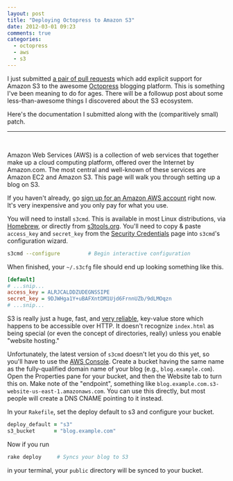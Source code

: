 ```yaml
---
layout: post
title: "Deploying Octopress to Amazon S3"
date: 2012-03-01 09:23
comments: true
categories:
  - octopress
  - aws
  - s3
---
```


I just submitted [a pair of pull requests](https://github.com/imathis/octopress/pulls/jelder) which add explicit support for Amazon S3 to the awesome [Octopress](http://octopress.org/) blogging platform. This is something I've been meaning to do for ages. There will be a followup post about some less-than-awesome things I discovered about the S3 ecosystem. 

Here's the documentation I submitted along with the (comparitively small) patch.

<hr/><br/>

Amazon Web Services (AWS) is a collection of web services that together make up a cloud computing platform, offered over the Internet by Amazon.com. The most central and well-known of these services are Amazon EC2 and Amazon S3. This page will walk you through setting up a blog on S3.

If you haven't already, go [sign up for an Amazon AWS account](http://aws.amazon.com/s3/) right now. It's very inexpensive and you only pay for what you use. 

You will need to install `s3cmd`. This is available in most Linux distributions, via [Homebrew](http://aws.amazon.com/s3/), or directly from [s3tools.org](http://s3tools.org/download). You'll need to copy & paste `access_key` and `secret_key` from the [Security Credentials](https://aws-portal.amazon.com/gp/aws/securityCredentials) page into `s3cmd`'s configuration wizard.

``` sh
s3cmd --configure         # Begin interactive configuration
```

When finished, your `~/.s3cfg` file should end up looking something like this.

``` ini
[default]
# ...snip...
access_key = ALRJCALDDZUDEGNSSIPE 
secret_key = 9DJWHga1Y+uBAFXntDM1Ujd6FrnnUZb/9dLMOqzn
# ...snip...
```

S3 is really just a huge, fast, and [very reliable](http://aws.amazon.com/s3/faqs/#How_durable_is_Amazon_S3), key-value store which happens to be accessible over HTTP. It doesn't recognize `index.html` as being special (or even the concept of directories, really) unless you enable "website hosting."

Unfortunately, the latest version of `s3cmd` doesn't let you do this yet, so you'll have to use the [AWS Console](https://console.aws.amazon.com/s3/home). Create a bucket having the same name as the fully-qualified domain name of your blog (e.g., `blog.example.com`). Open the Properties pane for your bucket, and then the Website tab to turn this on. Make note of the "endpoint", something like `blog.example.com.s3-website-us-east-1.amazonaws.com`. You can use this directly, but most people will create a DNS CNAME pointing to it instead. 

In your `Rakefile`, set the deploy default to s3 and configure your bucket.

``` ruby
deploy_default = "s3"
s3_bucket      = "blog.example.com"
```

Now if you run

``` sh
rake deploy     # Syncs your blog to S3
```

in your terminal, your `public` directory will be synced to your bucket.
